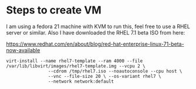 # Steps to create VM

I am using a fedora 21 machine with KVM to run this, feel free to use a RHEL server or similar.
Also I have downloaded the RHEL 7.1 beta ISO from here:

https://www.redhat.com/en/about/blog/red-hat-enterprise-linux-71-beta-now-available

```
virt-install --name rhel7-template --ram 4000 --file /var/lib/libvirt/images/rhel7-template.img --vcpu 2 \
                --cdrom /tmp/rhel7.iso --noautoconsole --cpu host \
                --vnc --file-size 20 \ --os-variant rhel7 \
                --network network:default
```
